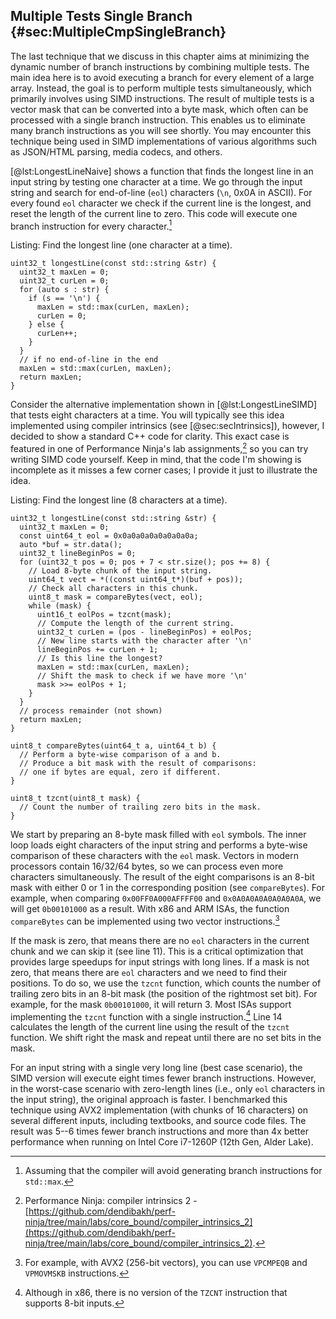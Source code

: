 ## Multiple Tests Single Branch {#sec:MultipleCmpSingleBranch}

The last technique that we discuss in this chapter aims at minimizing the dynamic number of branch instructions by combining multiple tests. The main idea here is to avoid executing a branch for every element of a large array. Instead, the goal is to perform multiple tests simultaneously, which primarily involves using SIMD instructions. The result of multiple tests is a vector mask that can be converted into a byte mask, which often can be processed with a single branch instruction. This enables us to eliminate many branch instructions as you will see shortly. You may encounter this technique being used in SIMD implementations of various algorithms such as JSON/HTML parsing, media codecs, and others.

[@lst:LongestLineNaive] shows a function that finds the longest line in an input string by testing one character at a time. We go through the input string and search for end-of-line (`eol`) characters (`\n`, 0x0A in ASCII). For every found `eol` character we check if the current line is the longest, and reset the length of the current line to zero. This code will execute one branch instruction for every character.[^1]

Listing: Find the longest line (one character at a time).

~~~~ {#lst:LongestLineNaive .cpp}
uint32_t longestLine(const std::string &str) {
  uint32_t maxLen = 0;
  uint32_t curLen = 0;
  for (auto s : str) {
    if (s == '\n') {
      maxLen = std::max(curLen, maxLen);
      curLen = 0;
    } else {
      curLen++;
    }
  }
  // if no end-of-line in the end
  maxLen = std::max(curLen, maxLen);
  return maxLen;
}
~~~~~~~~~~~~~~~~~~~~~~~~~~~~~~~~~~~~~~~~~~~~~~~~~

Consider the alternative implementation shown in [@lst:LongestLineSIMD] that tests eight characters at a time. You will typically see this idea implemented using compiler intrinsics (see [@sec:secIntrinsics]), however, I decided to show a standard C++ code for clarity. This exact case is featured in one of Performance Ninja's lab assignments,[^2] so you can try writing SIMD code yourself. Keep in mind, that the code I'm showing is incomplete as it misses a few corner cases; I provide it just to illustrate the idea.

Listing: Find the longest line (8 characters at a time).

~~~~ {#lst:LongestLineSIMD .cpp .numberLines}
uint32_t longestLine(const std::string &str) {
  uint32_t maxLen = 0;
  const uint64_t eol = 0x0a0a0a0a0a0a0a0a;
  auto *buf = str.data();
  uint32_t lineBeginPos = 0;
  for (uint32_t pos = 0; pos + 7 < str.size(); pos += 8) {
    // Load 8-byte chunk of the input string.
    uint64_t vect = *((const uint64_t*)(buf + pos));
    // Check all characters in this chunk.
    uint8_t mask = compareBytes(vect, eol);
    while (mask) {
      uint16_t eolPos = tzcnt(mask);
      // Compute the length of the current string.
      uint32_t curLen = (pos - lineBeginPos) + eolPos;
      // New line starts with the character after '\n'
      lineBeginPos += curLen + 1;
      // Is this line the longest?
      maxLen = std::max(curLen, maxLen);
      // Shift the mask to check if we have more '\n'
      mask >>= eolPos + 1;
    }
  }
  // process remainder (not shown)
  return maxLen;
}

uint8_t compareBytes(uint64_t a, uint64_t b) {
  // Perform a byte-wise comparison of a and b.
  // Produce a bit mask with the result of comparisons:
  // one if bytes are equal, zero if different.
}

uint8_t tzcnt(uint8_t mask) {
  // Count the number of trailing zero bits in the mask.
}
~~~~~~~~~~~~~~~~~~~~~~~~~~~~~~~~~~~~~~~~~~~~~~~~~

We start by preparing an 8-byte mask filled with `eol` symbols. The inner loop loads eight characters of the input string and performs a byte-wise comparison of these characters with the `eol` mask. Vectors in modern processors contain 16/32/64 bytes, so we can process even more characters simultaneously. The result of the eight comparisons is an 8-bit mask with either 0 or 1 in the corresponding position (see `compareBytes`). For example, when comparing `0x00FF0A000AFFFF00` and `0x0A0A0A0A0A0A0A0A`, we will get `0b00101000` as a result. With x86 and ARM ISAs, the function `compareBytes` can be implemented using two vector instructions.[^4]

If the mask is zero, that means there are no `eol` characters in the current chunk and we can skip it (see line 11). This is a critical optimization that provides large speedups for input strings with long lines. If a mask is not zero, that means there are `eol` characters and we need to find their positions. To do so, we use the `tzcnt` function, which counts the number of trailing zero bits in an 8-bit mask (the position of the rightmost set bit). For example, for the mask `0b00101000`, it will return 3. Most ISAs support implementing the `tzcnt` function with a single instruction.[^3] Line 14 calculates the length of the current line using the result of the `tzcnt` function. We shift right the mask and repeat until there are no set bits in the mask.

For an input string with a single very long line (best case scenario), the SIMD version will execute eight times fewer branch instructions. However, in the worst-case scenario with zero-length lines (i.e., only `eol` characters in the input string), the original approach is faster. I benchmarked this technique using AVX2 implementation (with chunks of 16 characters) on several different inputs, including textbooks, and source code files. The result was 5--6 times fewer branch instructions and more than 4x better performance when running on Intel Core i7-1260P (12th Gen, Alder Lake).

[^1]: Assuming that the compiler will avoid generating branch instructions for `std::max`.
[^2]: Performance Ninja: compiler intrinsics 2 - [https://github.com/dendibakh/perf-ninja/tree/main/labs/core_bound/compiler_intrinsics_2](https://github.com/dendibakh/perf-ninja/tree/main/labs/core_bound/compiler_intrinsics_2).
[^3]: Although in x86, there is no version of the `TZCNT` instruction that supports 8-bit inputs.
[^4]: For example, with AVX2 (256-bit vectors), you can use `VPCMPEQB` and `VPMOVMSKB` instructions.

